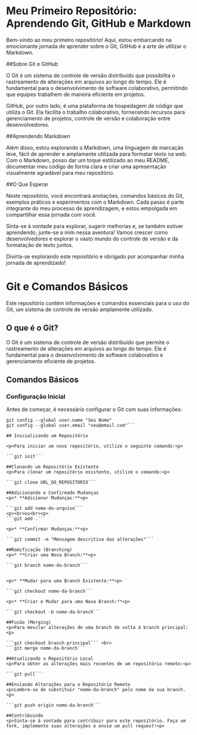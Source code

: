 
# **Meu Primeiro Repositório: Aprendendo Git, GitHub e Markdown**

<p>Bem-vindo ao meu primeiro repositório! Aqui, estou embarcando na emocionante jornada de aprender sobre o Git, GitHub e a arte de utilizar o Markdown.<p>

##Sobre Git e GitHub<br>

<p>O Git é um sistema de controle de versão distribuído que possibilita o rastreamento de alterações em arquivos ao longo do tempo. Ele é fundamental para o desenvolvimento de software colaborativo, permitindo que equipes trabalhem de maneira eficiente em projetos.<p>

<p>GitHub, por outro lado, é uma plataforma de hospedagem de código que utiliza o Git. Ela facilita o trabalho colaborativo, fornecendo recursos para gerenciamento de projetos, controle de versão e colaboração entre desenvolvedores.<p>

##Aprendendo Markdown

<p>Além disso, estou explorando o Markdown, uma linguagem de marcação leve, fácil de aprender e amplamente utilizada para formatar texto na web. Com o Markdown, posso dar um toque estilizado ao meu README, documentar meu código de forma clara e criar uma apresentação visualmente agradável para meu repositório.<p>

##O Que Esperar

<p>Neste repositório, você encontrará anotações, comandos básicos do Git, exemplos práticos e experimentos com o Markdown. Cada passo é parte integrante do meu processo de aprendizagem, e estou empolgada em compartilhar essa jornada com você.<p>

<p>Sinta-se à vontade para explorar, sugerir melhorias e, se também estiver aprendendo, junte-se a mim nessa aventura! Vamos crescer como desenvolvedores e explorar o vasto mundo do controle de versão e da formatação de texto juntos.<p>

<p>Divirta-se explorando este repositório e obrigado por acompanhar minha jornada de aprendizado!<p>


# Git e Comandos Básicos

<p>Este repositório contém informações e comandos essenciais para o uso do Git, um sistema de controle de versão amplamente utilizado.<p>

## O que é o Git?

<p>O Git é um sistema de controle de versão distribuído que permite o rastreamento de alterações em arquivos ao longo do tempo. Ele é fundamental para o desenvolvimento de software colaborativo e gerenciamento eficiente de projetos.<p>

## Comandos Básicos

### Configuração Inicial

<p>Antes de começar, é necessário configurar o Git com suas informações:<p>

```
git config --global user.name "Seu Nome"
git config --global user.email "seu@email.com"```

## Inicializando um Repositório

<p>Para iniciar um novo repositório, utilize o seguinte comando:<p>

```git init```

##Clonando um Repositório Existente
<p>Para clonar um repositório existente, utilize o comando:<p>

```git clone URL_DO_REPOSITORIO```

##Adicionando e Confirmado Mudanças
<p>* **Adicionar Mudanças:**<p>

```git add nome-do-arquivo``` 
<p><br>ou<br><p>
```git add .```

<p>* **Confirmar Mudanças:**<p>

```git commit -m "Mensagem descritiva das alterações"``` 

##Ramificação (Branching)
<p>* **Criar uma Nova Branch:**<p>

```git branch nome-da-branch```


<p>* **Mudar para uma Branch Existente:**<p>

```git checkout nome-da-branch```

<p>* **Criar e Mudar para uma Nova Branch:**<p>

```git checkout -b nome-da-branch```

##Fusão (Merging)
<p>Para mesclar alterações de uma branch de volta à branch principal:<p>

```git checkout branch-principal``` <br>
```git merge nome-da-branch```

##Atualizando o Repositório Local
<p>Para obter as alterações mais recentes de um repositório remoto:<p>

```git pull``` 

##Enviando Alterações para o Repositório Remoto
<p>Lembre-se de substituir "nome-da-branch" pelo nome da sua branch.<p>

```git push origin nome-da-branch```

##Contribuindo
<p>Sinta-se à vontade para contribuir para este repositório. Faça um fork, implemente suas alterações e envie um pull request!<p>
